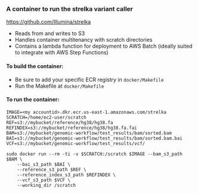 ### A container to run the strelka variant caller
https://github.com/Illumina/strelka

- Reads from and writes to S3
- Handles container multitenancy with scratch directories
- Contains a lambda function for deployment to AWS Batch (ideally suited to integrate with AWS Step Functions)

#### To build the container:
- Be sure to add your specific ECR registry in `docker/Makefile`
- Run the Makefile at `docker/Makefile`

#### To run the container:
```
IMAGE=<my accountid>.dkr.ecr.us-east-1.amazonaws.com/strelka
SCRATCH=/home/ec2-user/scratch
REF=s3://mybucket/reference/hg38/hg38.fa
REFINDEX=s3://mybucket/reference/hg38/hg38.fa.fai
BAM=s3://mybucket/genomic-workflow/test_results/bam/sorted.bam
BAI=s3://mybucket/genomic-workflow/test_results/bam/sorted.bam.bai
VCF=s3://mybucket/genomic-workflow/test_results/vcf/

sudo docker run --rm -ti -v $SCRATCH:/scratch $IMAGE --bam_s3_path $BAM \
    --bai_s3_path $BAI \
    --reference_s3_path $REF \
    --reference_index_s3_path $REFINDEX \
    --vcf_s3_path $VCF \
    --working_dir /scratch

```